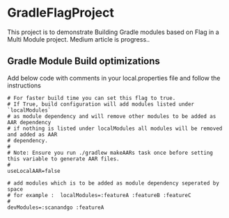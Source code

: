 # GradleFlagProject
This project is to demonstrate Building Gradle modules based on Flag in a Multi Module project.
Medium article is progress..

## Gradle Module Build optimizations

Add below code with comments in your local.properties file and follow the instructions

```
# For faster build time you can set this flag to true.
# If True, build configuration will add modules listed under `localModules`
# as module dependency and will remove other modules to be added as AAR dependency
# if nothing is listed under localModules all modules will be removed and added as AAR
# dependency.
#
# Note: Ensure you run ./gradlew makeAARs task once before setting this variable to generate AAR files.
#
useLocalAAR=false

# add modules which is to be added as module dependency seperated by space
# for example :  localModules=:featureA :featureB :featureC
#
devModules=:scanandgo :featureA
```
